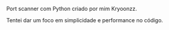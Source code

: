 Port scanner com Python criado por mim Kryoonzz.

Tentei dar um foco em simplicidade e performance no código.
